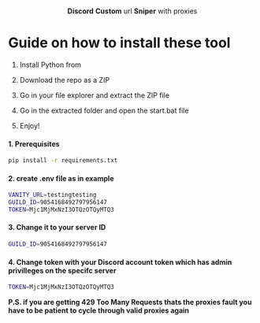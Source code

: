 <p align="center"> 
   
 
  <p align="center"> 
    <br /> 
    <b>Discord</b> <b>Custom</b> url <b>Sniper</b> with proxies
      
  </p>
 
# Guide on how to install these tool 
 
1. Install Python from 
 
2. Download the repo as a ZIP
   
3. Go in your file explorer and extract the ZIP file
  
4. Go in the extracted folder and open the start.bat file

5. Enjoy! 

#### 1. Prerequisites
 
  ```sh
  pip install -r requirements.txt 
  ``` 
 
#### 2. create .env file as in example 
 
```sh
VANITY_URL=testingtesting
GUILD_ID=9054168492797956147
TOKEN=Mjc1MjMxNzI3OTQzOTQyMTQ3   
```   
   
#### 3. Change it to your server ID   
```sh
GUILD_ID=9054168492797956147 
```  

#### 4. Change token with your Discord account token which has admin privilleges on the specifc server  

```sh   
TOKEN=Mjc1MjMxNzI3OTQzOTQyMTQ3
```   
</p>  

<b>P.S. if you are getting 429 Too Many Requests thats the proxies fault you have to be patient to cycle through valid proxies again</b>